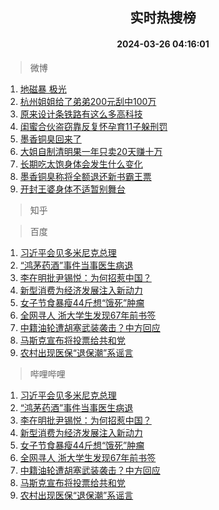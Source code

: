 <div align="center"><h2>实时热搜榜</h2><h4>2024-03-26 04:16:01</h4></div>

> 微博  

1. [地磁暴 极光](https://s.weibo.com/weibo?q=%E5%9C%B0%E7%A3%81%E6%9A%B4%20%E6%9E%81%E5%85%89&t=31&band_rank=1&Refer=top)<br />
2. [杭州姐姐给了弟弟200元刮中100万](https://s.weibo.com/weibo?q=%23%E6%9D%AD%E5%B7%9E%E5%A7%90%E5%A7%90%E7%BB%99%E4%BA%86%E5%BC%9F%E5%BC%9F200%E5%85%83%E5%88%AE%E4%B8%AD100%E4%B8%87%23&t=31&band_rank=2&Refer=top)<br />
3. [原来设计条铁路有这么多高科技](https://s.weibo.com/weibo?q=%23%E5%8E%9F%E6%9D%A5%E8%AE%BE%E8%AE%A1%E6%9D%A1%E9%93%81%E8%B7%AF%E6%9C%89%E8%BF%99%E4%B9%88%E5%A4%9A%E9%AB%98%E7%A7%91%E6%8A%80%23&t=31&band_rank=3&Refer=top)<br />
4. [闺蜜合伙盗窃靠反复怀孕育11子躲刑罚](https://s.weibo.com/weibo?q=%23%E9%97%BA%E8%9C%9C%E5%90%88%E4%BC%99%E7%9B%97%E7%AA%83%E9%9D%A0%E5%8F%8D%E5%A4%8D%E6%80%80%E5%AD%95%E8%82%B211%E5%AD%90%E8%BA%B2%E5%88%91%E7%BD%9A%23&t=31&band_rank=4&Refer=top)<br />
5. [墨香铜臭回来了](https://s.weibo.com/weibo?q=%E5%A2%A8%E9%A6%99%E9%93%9C%E8%87%AD%E5%9B%9E%E6%9D%A5%E4%BA%86&t=31&band_rank=5&Refer=top)<br />
6. [大姐自制清明果一年只卖20天赚十万](https://s.weibo.com/weibo?q=%23%E5%A4%A7%E5%A7%90%E8%87%AA%E5%88%B6%E6%B8%85%E6%98%8E%E6%9E%9C%E4%B8%80%E5%B9%B4%E5%8F%AA%E5%8D%9620%E5%A4%A9%E8%B5%9A%E5%8D%81%E4%B8%87%23&t=31&band_rank=6&Refer=top)<br />
7. [长期吃太饱身体会发生什么变化](https://s.weibo.com/weibo?q=%23%E9%95%BF%E6%9C%9F%E5%90%83%E5%A4%AA%E9%A5%B1%E8%BA%AB%E4%BD%93%E4%BC%9A%E5%8F%91%E7%94%9F%E4%BB%80%E4%B9%88%E5%8F%98%E5%8C%96%23&t=31&band_rank=7&Refer=top)<br />
8. [墨香铜臭称将全额退还新书霸王票](https://s.weibo.com/weibo?q=%23%E5%A2%A8%E9%A6%99%E9%93%9C%E8%87%AD%E7%A7%B0%E5%B0%86%E5%85%A8%E9%A2%9D%E9%80%80%E8%BF%98%E6%96%B0%E4%B9%A6%E9%9C%B8%E7%8E%8B%E7%A5%A8%23&t=31&band_rank=8&Refer=top)<br />
9. [开封王婆身体不适暂别舞台](https://s.weibo.com/weibo?q=%23%E5%BC%80%E5%B0%81%E7%8E%8B%E5%A9%86%E8%BA%AB%E4%BD%93%E4%B8%8D%E9%80%82%E6%9A%82%E5%88%AB%E8%88%9E%E5%8F%B0%23&t=31&band_rank=9&Refer=top)<br />

> 知乎  


> 百度  

1. [习近平会见多米尼克总理](https://www.baidu.com/s?wd=%E4%B9%A0%E8%BF%91%E5%B9%B3%E4%BC%9A%E8%A7%81%E5%A4%9A%E7%B1%B3%E5%B0%BC%E5%85%8B%E6%80%BB%E7%90%86&sa=fyb_news&rsv_dl=fyb_news)<br />
2. [“鸿茅药酒”事件当事医生病退](https://www.baidu.com/s?wd=%E2%80%9C%E9%B8%BF%E8%8C%85%E8%8D%AF%E9%85%92%E2%80%9D%E4%BA%8B%E4%BB%B6%E5%BD%93%E4%BA%8B%E5%8C%BB%E7%94%9F%E7%97%85%E9%80%80&sa=fyb_news&rsv_dl=fyb_news)<br />
3. [李在明批尹锡悦：为何招惹中国？](https://www.baidu.com/s?wd=%E6%9D%8E%E5%9C%A8%E6%98%8E%E6%89%B9%E5%B0%B9%E9%94%A1%E6%82%A6%EF%BC%9A%E4%B8%BA%E4%BD%95%E6%8B%9B%E6%83%B9%E4%B8%AD%E5%9B%BD%EF%BC%9F&sa=fyb_news&rsv_dl=fyb_news)<br />
4. [新型消费为经济发展注入新动力](https://www.baidu.com/s?wd=%E6%96%B0%E5%9E%8B%E6%B6%88%E8%B4%B9%E4%B8%BA%E7%BB%8F%E6%B5%8E%E5%8F%91%E5%B1%95%E6%B3%A8%E5%85%A5%E6%96%B0%E5%8A%A8%E5%8A%9B&sa=fyb_news&rsv_dl=fyb_news)<br />
5. [女子节食暴瘦44斤想“饿死”肿瘤](https://www.baidu.com/s?wd=%E5%A5%B3%E5%AD%90%E8%8A%82%E9%A3%9F%E6%9A%B4%E7%98%A644%E6%96%A4%E6%83%B3%E2%80%9C%E9%A5%BF%E6%AD%BB%E2%80%9D%E8%82%BF%E7%98%A4&sa=fyb_news&rsv_dl=fyb_news)<br />
6. [全网寻人 浙大学生发现67年前书签](https://www.baidu.com/s?wd=%E5%85%A8%E7%BD%91%E5%AF%BB%E4%BA%BA+%E6%B5%99%E5%A4%A7%E5%AD%A6%E7%94%9F%E5%8F%91%E7%8E%B067%E5%B9%B4%E5%89%8D%E4%B9%A6%E7%AD%BE&sa=fyb_news&rsv_dl=fyb_news)<br />
7. [中籍油轮遭胡塞武装袭击？中方回应](https://www.baidu.com/s?wd=%E4%B8%AD%E7%B1%8D%E6%B2%B9%E8%BD%AE%E9%81%AD%E8%83%A1%E5%A1%9E%E6%AD%A6%E8%A3%85%E8%A2%AD%E5%87%BB%EF%BC%9F%E4%B8%AD%E6%96%B9%E5%9B%9E%E5%BA%94&sa=fyb_news&rsv_dl=fyb_news)<br />
8. [马斯克宣布将投票给共和党](https://www.baidu.com/s?wd=%E9%A9%AC%E6%96%AF%E5%85%8B%E5%AE%A3%E5%B8%83%E5%B0%86%E6%8A%95%E7%A5%A8%E7%BB%99%E5%85%B1%E5%92%8C%E5%85%9A&sa=fyb_news&rsv_dl=fyb_news)<br />
9. [农村出现医保“退保潮”系谣言](https://www.baidu.com/s?wd=%E5%86%9C%E6%9D%91%E5%87%BA%E7%8E%B0%E5%8C%BB%E4%BF%9D%E2%80%9C%E9%80%80%E4%BF%9D%E6%BD%AE%E2%80%9D%E7%B3%BB%E8%B0%A3%E8%A8%80&sa=fyb_news&rsv_dl=fyb_news)<br />

> 哔哩哔哩  

1. [习近平会见多米尼克总理](https://www.baidu.com/s?wd=%E4%B9%A0%E8%BF%91%E5%B9%B3%E4%BC%9A%E8%A7%81%E5%A4%9A%E7%B1%B3%E5%B0%BC%E5%85%8B%E6%80%BB%E7%90%86&sa=fyb_news&rsv_dl=fyb_news)<br />
2. [“鸿茅药酒”事件当事医生病退](https://www.baidu.com/s?wd=%E2%80%9C%E9%B8%BF%E8%8C%85%E8%8D%AF%E9%85%92%E2%80%9D%E4%BA%8B%E4%BB%B6%E5%BD%93%E4%BA%8B%E5%8C%BB%E7%94%9F%E7%97%85%E9%80%80&sa=fyb_news&rsv_dl=fyb_news)<br />
3. [李在明批尹锡悦：为何招惹中国？](https://www.baidu.com/s?wd=%E6%9D%8E%E5%9C%A8%E6%98%8E%E6%89%B9%E5%B0%B9%E9%94%A1%E6%82%A6%EF%BC%9A%E4%B8%BA%E4%BD%95%E6%8B%9B%E6%83%B9%E4%B8%AD%E5%9B%BD%EF%BC%9F&sa=fyb_news&rsv_dl=fyb_news)<br />
4. [新型消费为经济发展注入新动力](https://www.baidu.com/s?wd=%E6%96%B0%E5%9E%8B%E6%B6%88%E8%B4%B9%E4%B8%BA%E7%BB%8F%E6%B5%8E%E5%8F%91%E5%B1%95%E6%B3%A8%E5%85%A5%E6%96%B0%E5%8A%A8%E5%8A%9B&sa=fyb_news&rsv_dl=fyb_news)<br />
5. [女子节食暴瘦44斤想“饿死”肿瘤](https://www.baidu.com/s?wd=%E5%A5%B3%E5%AD%90%E8%8A%82%E9%A3%9F%E6%9A%B4%E7%98%A644%E6%96%A4%E6%83%B3%E2%80%9C%E9%A5%BF%E6%AD%BB%E2%80%9D%E8%82%BF%E7%98%A4&sa=fyb_news&rsv_dl=fyb_news)<br />
6. [全网寻人 浙大学生发现67年前书签](https://www.baidu.com/s?wd=%E5%85%A8%E7%BD%91%E5%AF%BB%E4%BA%BA+%E6%B5%99%E5%A4%A7%E5%AD%A6%E7%94%9F%E5%8F%91%E7%8E%B067%E5%B9%B4%E5%89%8D%E4%B9%A6%E7%AD%BE&sa=fyb_news&rsv_dl=fyb_news)<br />
7. [中籍油轮遭胡塞武装袭击？中方回应](https://www.baidu.com/s?wd=%E4%B8%AD%E7%B1%8D%E6%B2%B9%E8%BD%AE%E9%81%AD%E8%83%A1%E5%A1%9E%E6%AD%A6%E8%A3%85%E8%A2%AD%E5%87%BB%EF%BC%9F%E4%B8%AD%E6%96%B9%E5%9B%9E%E5%BA%94&sa=fyb_news&rsv_dl=fyb_news)<br />
8. [马斯克宣布将投票给共和党](https://www.baidu.com/s?wd=%E9%A9%AC%E6%96%AF%E5%85%8B%E5%AE%A3%E5%B8%83%E5%B0%86%E6%8A%95%E7%A5%A8%E7%BB%99%E5%85%B1%E5%92%8C%E5%85%9A&sa=fyb_news&rsv_dl=fyb_news)<br />
9. [农村出现医保“退保潮”系谣言](https://www.baidu.com/s?wd=%E5%86%9C%E6%9D%91%E5%87%BA%E7%8E%B0%E5%8C%BB%E4%BF%9D%E2%80%9C%E9%80%80%E4%BF%9D%E6%BD%AE%E2%80%9D%E7%B3%BB%E8%B0%A3%E8%A8%80&sa=fyb_news&rsv_dl=fyb_news)<br />
